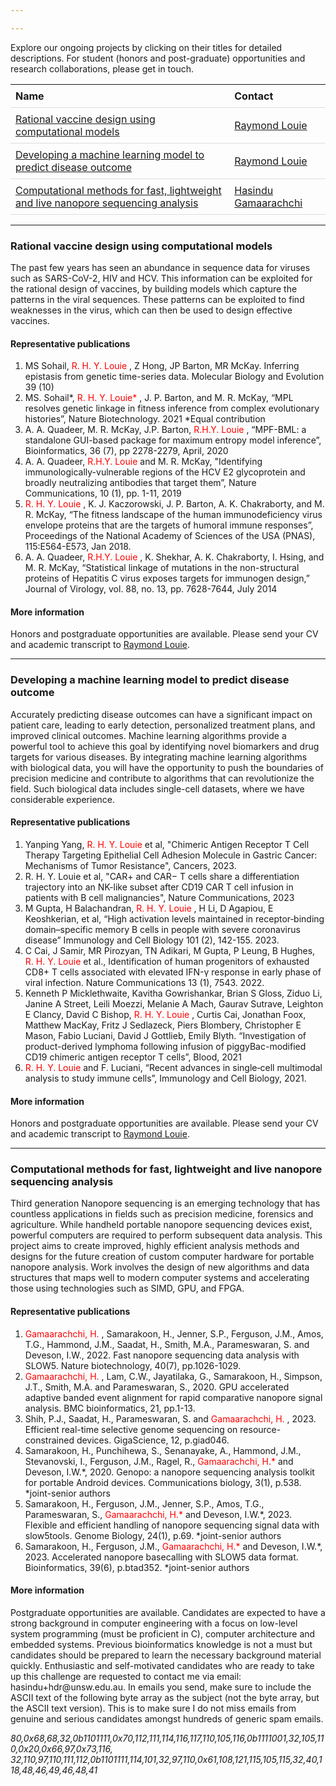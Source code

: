 ```yaml
---

---
```


Explore our ongoing projects by clicking on their titles for detailed descriptions. For student (honors and post-graduate) opportunities and research collaborations, please get in touch.

<nav>
<head>
    <style>
        table {
            width: 100%;
            border-collapse: collapse;
        }
        th, td {
            padding: 8px;
            text-align: left;
            border-bottom: 1px solid #ddd;
        }
        th {
            cursor: pointer;
        }
    </style>
</head>
<body>

<table id="projectsTable">
    <thead>
        <tr>
            <!-- Adding onclick attributes for sorting -->
            <th onclick="sortTable(0)">Name</th>
            <th onclick="sortTable(1)">Contact</th>
        </tr>
    </thead>
    <tbody>
        <tr>
            <td><a href="#rationalVaccine">Rational vaccine design using computational models</a></td>
            <td><a href="mailto:r.louie@unsw.edu.au">Raymond Louie</a></td>
        </tr>
        <tr>
            <td><a href="#machineLearning">Developing a machine learning model to predict disease outcome</a></td>
            <td><a href="mailto:r.louie@unsw.edu.au">Raymond Louie</a></td>
        </tr>
        <tr>
            <td><a href="#fastanalysis">Computational methods for fast, lightweight and live nanopore sequencing analysis</a></td>
            <td><a href="">Hasindu Gamaarachchi</a></td>
        </tr>      
    </tbody>
</table>
</nav>

<script>
function sortTable(column) {
    var table, rows, switching, i, x, y, shouldSwitch;
    table = document.getElementById("projectsTable");
    switching = true;
    /* Make a loop that will continue until
    no switching has been done: */
    while (switching) {
        // Start by saying: no switching is done:
        switching = false;
        rows = table.rows;
        /* Loop through all table rows (except the
        first, which contains table headers): */
        for (i = 1; i < (rows.length - 1); i++) {
            // Start by saying there should be no switching:
            shouldSwitch = false;
            /* Get the two elements you want to compare,
            one from current row and one from the next: */
            x = rows[i].getElementsByTagName("TD")[column];
            y = rows[i + 1].getElementsByTagName("TD")[column];
            // Check if the two rows should switch place:
            if (x.innerHTML.toLowerCase() > y.innerHTML.toLowerCase()) {
                // If so, mark as a switch and break the loop:
                shouldSwitch = true;
                break;
            }
        }
        if (shouldSwitch) {
            /* If a switch has been marked, make the switch
            and mark that a switch has been done: */
            rows[i].parentNode.insertBefore(rows[i + 1], rows[i]);
            switching = true;
        }
    }
}
</script>

</body>
</html>


<hr>

<section id="rationalVaccine">
<h3>Rational vaccine design using computational models</h3> 

<p style="font-size:14px;">The past few years has seen an abundance in sequence data for viruses such as SARS-CoV-2, HIV and HCV. This information can be exploited for the rational design of vaccines, by building models which capture the patterns in the viral sequences. These patterns can be exploited to find weaknesses in the virus, which can then be used to design effective vaccines. </p> 

<h4> Representative publications</h4>
<ol style="font-size:14px;">
<li> MS Sohail, <span style="color: red;"> R. H. Y. Louie </span>, Z Hong, JP Barton, MR McKay. Inferring epistasis from genetic time-series data. Molecular Biology and Evolution 39 (10) </li>
<li> MS. Sohail*, <span style="color: red;"> R. H. Y. Louie* </span>, J. P. Barton, and M. R. McKay, “MPL resolves genetic linkage in fitness inference from complex evolutionary histories”, Nature Biotechnology. 2021 *Equal contribution </li>
<li>  A. A. Quadeer, M. R. McKay, J.P. Barton, <span style="color: red;"> R.H.Y. Louie </span>, “MPF-BML: a standalone GUI-based package for maximum entropy model inference”, Bioinformatics, 36 (7), pp 2278-2279, April, 2020 </li>
<li> A. A. Quadeer, <span style="color: red;"> R.H.Y. Louie </span>and M. R. McKay, "Identifying immunologically-vulnerable regions of the HCV E2 glycoprotein and broadly neutralizing antibodies that target them”, Nature Communications, 10 (1), pp. 1-11, 2019 </li>
<li> <span style="color: red;"> R. H. Y. Louie </span>, K. J. Kaczorowski, J. P. Barton, A. K. Chakraborty, and M. R. McKay, “The fitness landscape of the human immunodeficiency virus envelope proteins that are the targets of humoral immune responses”, Proceedings of the National Academy of Sciences of the USA (PNAS), 115:E564-E573, Jan 2018.  </li>
<li> A. A. Quadeer, <span style="color: red;"> R.H.Y. Louie </span>, K. Shekhar, A. K. Chakraborty, I. Hsing, and M. R. McKay, “Statistical linkage of mutations in the non-structural proteins of Hepatitis C virus exposes targets for immunogen design,” Journal of Virology, vol. 88, no. 13, pp. 7628-7644, July 2014 </li>
</ol>


<h4> More information</h4>
<p style="font-size:14px;"> Honors and postgraduate opportunities are available. Please send your CV and academic transcript to <a href="mailto:r.louie@unsw.edu.au">Raymond Louie</a>.</p> 

</section>

<hr>

<section id="machineLearning">

<h3>Developing a machine learning model to predict disease outcome</h3> 

<p style="font-size:14px;"> Accurately predicting disease outcomes can have a significant impact on patient care, leading to early detection, personalized treatment plans, and improved clinical outcomes. Machine learning algorithms provide a powerful tool to achieve this goal by identifying novel biomarkers and drug targets for various diseases. By integrating machine learning algorithms with biological data, you will have the opportunity to push the boundaries of precision medicine and contribute to algorithms that can revolutionize the field. Such biological data includes single-cell datasets, where we have considerable experience.</p> 

<h4> Representative publications</h4>

<ol style="font-size:14px;">
<li> Yanping Yang, <span style="color: red;">R. H. Y. Louie</span> et al, "Chimeric Antigen Receptor T Cell Therapy Targeting Epithelial Cell Adhesion Molecule in Gastric Cancer: Mechanisms of Tumor Resistance", Cancers, 2023. </li>
<li>  R. H. Y. Louie et al, "CAR+ and CAR− T cells share a differentiation trajectory into an NK-like subset after CD19 CAR T cell infusion in patients with B cell malignancies", Nature Communications, 2023 </li>
<li> M Gupta, H Balachandran, <span style="color: red;">R. H. Y. Louie </span>, H Li, D Agapiou, E Keoshkerian, et al, “High activation levels maintained in receptor‐binding domain–specific memory B cells in people with severe coronavirus disease” Immunology and Cell Biology 101 (2), 142-155. 2023. </li>
<li>  C Cai, J Samir, MR Pirozyan, TN Adikari, M Gupta, P Leung, B Hughes, <span style="color: red;">R. H. Y. Louie </span> et al., Identification of human progenitors of exhausted CD8+ T cells associated with elevated IFN-γ response in early phase of viral infection. Nature Communications 13 (1), 7543. 2022. </li>
<li>  Kenneth P Micklethwaite, Kavitha Gowrishankar, Brian S Gloss, Ziduo Li, Janine A Street, Leili Moezzi, Melanie A Mach, Gaurav Sutrave, Leighton E Clancy, David C Bishop, <span style="color: red;">R. H. Y. Louie </span>, Curtis Cai, Jonathan Foox, Matthew MacKay, Fritz J Sedlazeck, Piers Blombery, Christopher E Mason, Fabio Luciani, David J Gottlieb, Emily Blyth. “Investigation of product-derived lymphoma following infusion of piggyBac-modified CD19 chimeric antigen receptor T cells”, Blood, 2021 </li>
<li>  <span style="color: red;">R. H. Y. Louie </span>and F. Luciani, “Recent advances in single‐cell multimodal analysis to study immune cells”, Immunology and Cell Biology, 2021. </li>
</ol>

<h4> More information</h4>
<p style="font-size:14px;"> Honors and postgraduate opportunities are available. Please send your CV and academic transcript to  <a href="mailto:r.louie@unsw.edu.au">Raymond Louie</a>.</p> 

</section>


<hr>

<section id="fastanalysis">
<h3>Computational methods for fast, lightweight and live nanopore sequencing analysis</h3> 

<p style="font-size:14px;">Third generation Nanopore sequencing is an emerging technology that has countless applications in fields such as precision medicine, forensics and agriculture. While handheld portable nanopore sequencing devices exist, powerful computers are required to perform subsequent data analysis.  This project aims to create improved, highly efficient analysis methods and designs for the future creation of custom computer hardware for portable nanopore analysis. Work involves the design of new algorithms and data structures that maps well to modern computer systems and accelerating those using technologies such as SIMD, GPU, and FPGA.  </p> 

<h4> Representative publications</h4>
<ol style="font-size:14px;">
<li> <span style="color: red;"> Gamaarachchi, H. </span>, Samarakoon, H., Jenner, S.P., Ferguson, J.M., Amos, T.G., Hammond, J.M., Saadat, H., Smith, M.A., Parameswaran, S. and Deveson, I.W., 2022. Fast nanopore sequencing data analysis with SLOW5. Nature biotechnology, 40(7), pp.1026-1029. </li>
<li> <span style="color: red;"> Gamaarachchi, H. </span> , Lam, C.W., Jayatilaka, G., Samarakoon, H., Simpson, J.T., Smith, M.A. and Parameswaran, S., 2020. GPU accelerated adaptive banded event alignment for rapid comparative nanopore signal analysis. BMC bioinformatics, 21, pp.1-13. </li>
<li>  Shih, P.J., Saadat, H., Parameswaran, S. and <span style="color: red;"> Gamaarachchi, H. </span>, 2023. Efficient real-time selective genome sequencing on resource-constrained devices. GigaScience, 12, p.giad046. </li>
<li> Samarakoon, H., Punchihewa, S., Senanayake, A., Hammond, J.M., Stevanovski, I., Ferguson, J.M., Ragel, R., <span style="color: red;"> Gamaarachchi, H.* </span> and Deveson, I.W.*, 2020. Genopo: a nanopore sequencing analysis toolkit for portable Android devices. Communications biology, 3(1), p.538. *joint-senior authors</li>
<li> Samarakoon, H., Ferguson, J.M., Jenner, S.P., Amos, T.G., Parameswaran, S., <span style="color: red;"> Gamaarachchi, H.* </span> and Deveson, I.W.*, 2023. Flexible and efficient handling of nanopore sequencing signal data with slow5tools. Genome Biology, 24(1), p.69.  *joint-senior authors</li>
<li> Samarakoon, H., Ferguson, J.M., <span style="color: red;"> Gamaarachchi, H.* </span> and Deveson, I.W.*, 2023. Accelerated nanopore basecalling with SLOW5 data format. Bioinformatics, 39(6), p.btad352. *joint-senior authors </li>
</ol>


<h4> More information</h4>
<p style="font-size:14px;"> Postgraduate opportunities are available. Candidates are expected to have a strong background in computer engineering with a focus on low-level system programming (must be proficient in C), computer architecture and embedded systems. Previous bioinformatics knowledge is not a must but candidates should be prepared to learn the necessary background material quickly. Enthusiastic and self-motivated candidates who are ready to take up this challenge are requested to contact me via email: hasindu+hdr@unsw.edu.au. In emails you send, make sure to include the ASCII text of the following byte array as the subject (not the byte array, but the ASCII text version). This is to make sure I do not miss emails from genuine and serious candidates amongst hundreds of generic spam emails.
</p>
<p>
<i>80,0x68,68,32,0b1101111,0x70,112,111,114,116,117,110,105,116,0b1111001,32,105,110,0x20,0x66,97,0x73,116,
32,110,97,110,111,112,0b1101111,114,101,32,97,110,0x61,108,121,115,105,115,32,40,118,48,46,49,46,48,41</i>
</p>

</section>



